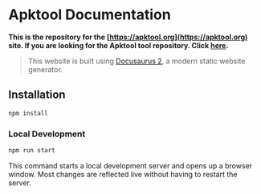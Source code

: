 # Apktool Documentation

**This is the repository for the [https://apktool.org](https://apktool.org) site. If you are looking for the Apktool tool repository. Click [here](https://github.com/iBotPeaches/Apktool).**

> This website is built using [Docusaurus 2](https://docusaurus.io/), a modern static website generator.

## Installation

```bash
npm install
```

### Local Development

```bash
npm run start
```

This command starts a local development server and opens up a browser window. Most changes are reflected live without having to restart the server.
